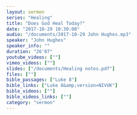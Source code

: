```yaml
---
layout: sermon
series: "Healing"
title: "Does God Heal Today?"
date: "2017-10-29 10:30:00"
audio: "/documents/2017-10-29 John Hughes.mp3"
speaker: "John Hughes"
speaker_info: ""
duration: "26'07"
youtube_videos: [""]
vimeo_videos: [""]
slides: ["/documents/Healing notes.pdf"]
files: [""]
bible_passages: ["Luke 8"]
bible_links: ["Luke 8&amp;version=NIVUK"]
bible_videos: [""]
bible_videos_links: [""]
category: "sermon"
---
```

